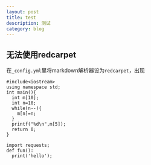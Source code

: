 ```yaml
---
layout: post
title: test
description: 测试
category: blog
---
```

## 无法使用redcarpet
在`_config.yml`里将markdown解析器设为`redcarpet`，出现
```
#include<iostream>
using namespace std;
int main(){
  int m[10];
  int n=10;
  while(n--){
    m[n]=n;
  }
  printf("%d\n",m[5]);
  return 0;
}
```
```
import requests;
def fun():
  print('hello');
```
